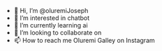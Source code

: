 - 👋 Hi, I’m @oluremiJoseph
- 👀 I’m interested in chatbot
- 🌱 I’m currently learning ai
- 💞️ I’m looking to collaborate on 
- 📫 How to reach me Oluremi Galley on Instagram

<!---
oluremiJoseph/oluremiJoseph is a ✨ special ✨ repository because its `README.md` (this file) appears on your GitHub profile.
You can click the Preview link to take a look at your changes.
--->
